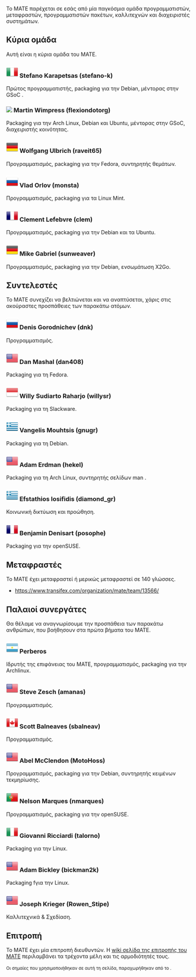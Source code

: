 <!--
.. link:
.. description:
.. tags:
.. date: 2011-12-05 07:25:21
.. title: Team
.. slug: team
-->

Το MATE παρέχεται σε εσάς από μία παγκόσμια ομάδα προγραμματιστών, μεταφραστών,
προγραμματιστών πακέτων, καλλιτεχνών και διαχειριστές συστημάτων.

## Κύρια ομάδα

Αυτή είναι η κύρια ομάδα του MATE.

### ![](/assets/img/flags/32/Italy.png) Stefano Karapetsas (stefano-k)

Πρώτος προγραμματιστής, packaging για την Debian, μέντορας στην GSoC .

### ![](/assets/img/flags/32/United%20Kingdom\(Great%20Britain\).png) Martin Wimpress (flexiondotorg)

Packaging για την Arch Linux, Debian και Ubuntu, μέντορας στην GSoC, διαχειριστής κοινότητας.

### ![](/assets/img/flags/32/Germany.png) Wolfgang Ulbrich (raveit65)

Προγραμματισμός, packaging για την Fedora, συντηρητής θεμάτων.

### ![](/assets/img/flags/32/Russian%20Federation.png) Vlad Orlov (monsta)

Προγραμματισμός, packaging για τα Linux Mint.

### ![](/assets/img/flags/32/France.png) Clement Lefebvre (clem)

Προγραμματισμός, packaging για την Debian και τα Ubuntu.

### ![](/assets/img/flags/32/Germany.png) Mike Gabriel (sunweaver)

Προγραμματισμός, packaging για την Debian, ενσωμάτωση X2Go.

## Συντελεστές

Το MATE συνεχίζει να βελτιώνεται και να αναπτύσεται, χάρις στις ακούραστες προσπάθειες
των παρακάτω ατόμων.

### ![](/assets/img/flags/32/Russian%20Federation.png) Denis Gorodnichev (dnk)

Προγραμματισμός.

### ![](/assets/img/flags/32/USA.png) Dan Mashal (dan408)

Packaging για τη Fedora.

### ![](/assets/img/flags/32/Indonesia.png) Willy Sudiarto Raharjo (willysr)

Packaging για τη Slackware.

### ![](/assets/img/flags/32/Greece.png) Vangelis Mouhtsis (gnugr)

Packaging για τη Debian.

### ![](/assets/img/flags/32/USA.png) Adam Erdman (hekel)

Packaging για τη Arch Linux, συντηρητής σελίδων man .

### ![](/assets/img/flags/32/Greece.png) Efstathios Iosifidis (diamond_gr)

Κοινωνική δικτύωση και προώθηση.

### ![](/assets/img/flags/32/France.png) Benjamin Denisart (posophe)

Packaging για την openSUSE.

## Μεταφραστές

Το MATE έχει μεταφραστεί ή μερικώς μεταφραστεί σε 140 γλώσσες.

  * <https://www.transifex.com/organization/mate/team/13566/>

## Παλαιοί συνεργάτες

Θα θέλαμε να αναγνωρίσουμε την προσπάθεια των παρακάτω ανθρώπων, 
που βοήθησουν στα πρώτα βήματα του MATE.

### ![](/assets/img/flags/32/Argentina.png) Perberos

Ιδρυτής της επιφάνειας του MATE, προγραμματισμός, packaging για την Archlinux.

### ![](/assets/img/flags/32/USA.png) Steve Zesch (amanas)

Προγραμματισμός.

### ![](/assets/img/flags/32/Canada.png) Scott Balneaves (sbalneav)

Προγραμματισμός.

### ![](/assets/img/flags/32/USA.png) Abel McClendon (MotoHoss)

Προγραμματισμός, packaging για την Debian, συντηρητής κειμένων τεκμηρίωσης.

### ![](/assets/img/flags/32/Portugal.png) Nelson Marques (nmarques)

Προγραμματισμός, packaging για την openSUSE.

### ![](/assets/img/flags/32/Italy.png) Giovanni Ricciardi (talorno)

Packaging για την Linux.

### ![](/assets/img/flags/32/USA.png) Adam Bickley (bickman2k)

Packaging fγια την Linux.

### ![](/assets/img/flags/32/USA.png) Joseph Krieger (Rowen_Stipe)

Καλλιτεχνικά & Σχεδίαση.

## Επιτροπή

Το MATE έχει μία επιτροπή διευθυντών. 
Η [wiki σελίδα της επιτροπής του MATE](http://wiki.mate-desktop.com/board)
περιλαμβάνει τα τρέχοντα μέλη και τις αρμοδιότητές τους.

<small>
Οι σημαίες που χρησιμοποιήθηκαν σε αυτή τη σελίδα, παραχωρήθηκαν από το <http://www.icondrawer.com>.
</small>
